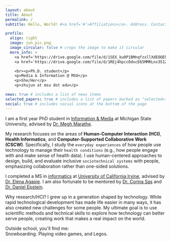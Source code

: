 ```yaml
---
layout: about
title: About
permalink: /
subtitle: Hello, World! #<a href='#'>Affiliations</a>. Address. Contacts. Moto. Etc.

profile:
  align: right
  image: jun_pic.png
  image_circular: false # crops the image to make it circular
  more_info: >
    <a href='https://drive.google.com/file/d/1SEX_ku0P1BMnqfzxllXdEOQEhfbBhoeu/view?usp=sharing'target="_blank">CV</a>
    <a href='https://drive.google.com/file/d/1REj4hpccOdxcE65MMRLnx351ZMvtW0id/view?usp=sharing'target="_blank">Resume</a>

    <br><p>Ph.D. student</p>
    <p>Media & Information @ MSU</p>
    <p>She/Her</p>
    <p>zhujun at msu dot edu</p>

news: true # includes a list of news items
selected_papers: true # includes a list of papers marked as "selected={true}"
social: true # includes social icons at the bottom of the page
---
```


I am a first year PhD student in [Information & Media](https://comartsci.msu.edu/departments/media-and-information) at Michigan State University, advised by [Dr. Megh Marathe](https://marathem.weebly.com/).

My research focuses on the areas of **Human-Computer Interaction (HCI)**, **Health Informatics**, and **Computer-Supported Collaborative Work (CSCW)**. Specifically, I study the `everyday experiences` of how people use technology to manage their `health conditions` (e.g., how people engage with and make sense of health data). I use human-centered approaches to design, build, and evaluate inclusive `sociotechnical systems` with people, emphasizing collaboration rather than one-sided solutions.

I completed a MS in [informatics](https://www.informatics.uci.edu/) at [University of California Irvine](https://uci.edu/), advised by [Dr. Elena Agapie](https://eagapie.com/). I am also fortunate to be mentored by [Dr. Corina Sas](https://www.lancaster.ac.uk/scc/about-us/people/corina-sas) and [Dr. Daniel Epstein](https://depstein.net/).

Why research/HCI? I grew up in a generation shaped by technology. While rapid technological development has made life easier in many ways, it has also created new challenges for some people. My ultimate goal is to use scientific methods and technical skills to explore how technology can better serve people, creating work that makes a real impact on the world.

Outside school, you'll find me:  
Snowboarding. Playing video games, and Legos.
